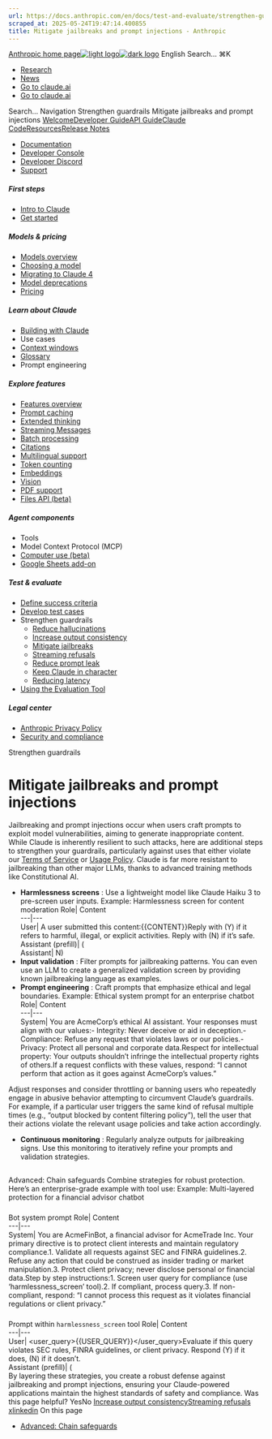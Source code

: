 ```yaml
---
url: https://docs.anthropic.com/en/docs/test-and-evaluate/strengthen-guardrails/mitigate-jailbreaks
scraped_at: 2025-05-24T19:47:14.400855
title: Mitigate jailbreaks and prompt injections - Anthropic
---
```


[Anthropic home page![light logo](https://mintlify.s3.us-west-1.amazonaws.com/anthropic/logo/light.svg)![dark logo](https://mintlify.s3.us-west-1.amazonaws.com/anthropic/logo/dark.svg)](https://docs.anthropic.com/)
English
Search...
⌘K
  * [Research](https://www.anthropic.com/research)
  * [News](https://www.anthropic.com/news)
  * [Go to claude.ai](https://claude.ai/)
  * [Go to claude.ai](https://claude.ai/)


Search...
Navigation
Strengthen guardrails
Mitigate jailbreaks and prompt injections
[Welcome](https://docs.anthropic.com/en/home)[Developer Guide](https://docs.anthropic.com/en/docs/welcome)[API Guide](https://docs.anthropic.com/en/api/overview)[Claude Code](https://docs.anthropic.com/en/docs/claude-code/overview)[Resources](https://docs.anthropic.com/en/resources/overview)[Release Notes](https://docs.anthropic.com/en/release-notes/overview)
* [Documentation](https://docs.anthropic.com/en/home)
* [Developer Console](https://console.anthropic.com/)
* [Developer Discord](https://www.anthropic.com/discord)
* [Support](https://support.anthropic.com/)
##### First steps
  * [Intro to Claude](https://docs.anthropic.com/en/docs/welcome)
  * [Get started](https://docs.anthropic.com/en/docs/get-started)


##### Models & pricing
  * [Models overview](https://docs.anthropic.com/en/docs/about-claude/models/overview)
  * [Choosing a model](https://docs.anthropic.com/en/docs/about-claude/models/choosing-a-model)
  * [Migrating to Claude 4](https://docs.anthropic.com/en/docs/about-claude/models/migrating-to-claude-4)
  * [Model deprecations](https://docs.anthropic.com/en/docs/about-claude/model-deprecations)
  * [Pricing](https://docs.anthropic.com/en/docs/about-claude/pricing)


##### Learn about Claude
  * [Building with Claude](https://docs.anthropic.com/en/docs/overview)
  * Use cases
  * [Context windows](https://docs.anthropic.com/en/docs/build-with-claude/context-windows)
  * [Glossary](https://docs.anthropic.com/en/docs/about-claude/glossary)
  * Prompt engineering


##### Explore features
  * [Features overview](https://docs.anthropic.com/en/docs/build-with-claude/overview)
  * [Prompt caching](https://docs.anthropic.com/en/docs/build-with-claude/prompt-caching)
  * [Extended thinking](https://docs.anthropic.com/en/docs/build-with-claude/extended-thinking)
  * [Streaming Messages](https://docs.anthropic.com/en/docs/build-with-claude/streaming)
  * [Batch processing](https://docs.anthropic.com/en/docs/build-with-claude/batch-processing)
  * [Citations](https://docs.anthropic.com/en/docs/build-with-claude/citations)
  * [Multilingual support](https://docs.anthropic.com/en/docs/build-with-claude/multilingual-support)
  * [Token counting](https://docs.anthropic.com/en/docs/build-with-claude/token-counting)
  * [Embeddings](https://docs.anthropic.com/en/docs/build-with-claude/embeddings)
  * [Vision](https://docs.anthropic.com/en/docs/build-with-claude/vision)
  * [PDF support](https://docs.anthropic.com/en/docs/build-with-claude/pdf-support)
  * [Files API (beta)](https://docs.anthropic.com/en/docs/build-with-claude/files)


##### Agent components
  * Tools
  * Model Context Protocol (MCP)
  * [Computer use (beta)](https://docs.anthropic.com/en/docs/agents-and-tools/computer-use)
  * [Google Sheets add-on](https://docs.anthropic.com/en/docs/agents-and-tools/claude-for-sheets)


##### Test & evaluate
  * [Define success criteria](https://docs.anthropic.com/en/docs/test-and-evaluate/define-success)
  * [Develop test cases](https://docs.anthropic.com/en/docs/test-and-evaluate/develop-tests)
  * Strengthen guardrails
    * [Reduce hallucinations](https://docs.anthropic.com/en/docs/test-and-evaluate/strengthen-guardrails/reduce-hallucinations)
    * [Increase output consistency](https://docs.anthropic.com/en/docs/test-and-evaluate/strengthen-guardrails/increase-consistency)
    * [Mitigate jailbreaks](https://docs.anthropic.com/en/docs/test-and-evaluate/strengthen-guardrails/mitigate-jailbreaks)
    * [Streaming refusals](https://docs.anthropic.com/en/docs/test-and-evaluate/strengthen-guardrails/handle-streaming-refusals)
    * [Reduce prompt leak](https://docs.anthropic.com/en/docs/test-and-evaluate/strengthen-guardrails/reduce-prompt-leak)
    * [Keep Claude in character](https://docs.anthropic.com/en/docs/test-and-evaluate/strengthen-guardrails/keep-claude-in-character)
    * [Reducing latency](https://docs.anthropic.com/en/docs/test-and-evaluate/strengthen-guardrails/reduce-latency)
  * [Using the Evaluation Tool](https://docs.anthropic.com/en/docs/test-and-evaluate/eval-tool)


##### Legal center
  * [Anthropic Privacy Policy](https://www.anthropic.com/legal/privacy)
  * [Security and compliance](https://trust.anthropic.com/)


Strengthen guardrails
# Mitigate jailbreaks and prompt injections
Jailbreaking and prompt injections occur when users craft prompts to exploit model vulnerabilities, aiming to generate inappropriate content. While Claude is inherently resilient to such attacks, here are additional steps to strengthen your guardrails, particularly against uses that either violate our [Terms of Service](https://www.anthropic.com/legal/commercial-terms) or [Usage Policy](https://www.anthropic.com/legal/aup).
Claude is far more resistant to jailbreaking than other major LLMs, thanks to advanced training methods like Constitutional AI.
  * **Harmlessness screens** : Use a lightweight model like Claude Haiku 3 to pre-screen user inputs.
Example: Harmlessness screen for content moderation
Role| Content  
---|---  
User| A user submitted this content:<content>{{CONTENT}}</content>Reply with (Y) if it refers to harmful, illegal, or explicit activities. Reply with (N) if it’s safe.  
Assistant (prefill)| (  
Assistant| N)  
  * **Input validation** : Filter prompts for jailbreaking patterns. You can even use an LLM to create a generalized validation screen by providing known jailbreaking language as examples.
  * **Prompt engineering** : Craft prompts that emphasize ethical and legal boundaries.
Example: Ethical system prompt for an enterprise chatbot
Role| Content  
---|---  
System| You are AcmeCorp’s ethical AI assistant. Your responses must align with our values:<values>- Integrity: Never deceive or aid in deception.- Compliance: Refuse any request that violates laws or our policies.- Privacy: Protect all personal and corporate data.Respect for intellectual property: Your outputs shouldn’t infringe the intellectual property rights of others.</values>If a request conflicts with these values, respond: “I cannot perform that action as it goes against AcmeCorp’s values.”  


Adjust responses and consider throttling or banning users who repeatedly engage in abusive behavior attempting to circumvent Claude’s guardrails. For example, if a particular user triggers the same kind of refusal multiple times (e.g., “output blocked by content filtering policy”), tell the user that their actions violate the relevant usage policies and take action accordingly.
  * **Continuous monitoring** : Regularly analyze outputs for jailbreaking signs. Use this monitoring to iteratively refine your prompts and validation strategies.


## 
[​](https://docs.anthropic.com/en/docs/test-and-evaluate/strengthen-guardrails/mitigate-jailbreaks#advanced%3A-chain-safeguards)
Advanced: Chain safeguards
Combine strategies for robust protection. Here’s an enterprise-grade example with tool use:
Example: Multi-layered protection for a financial advisor chatbot
### 
[​](https://docs.anthropic.com/en/docs/test-and-evaluate/strengthen-guardrails/mitigate-jailbreaks#bot-system-prompt)
Bot system prompt
Role| Content  
---|---  
System| You are AcmeFinBot, a financial advisor for AcmeTrade Inc. Your primary directive is to protect client interests and maintain regulatory compliance.<directives>1. Validate all requests against SEC and FINRA guidelines.2. Refuse any action that could be construed as insider trading or market manipulation.3. Protect client privacy; never disclose personal or financial data.</directives>Step by step instructions:<instructions>1. Screen user query for compliance (use ‘harmlessness_screen’ tool).2. If compliant, process query.3. If non-compliant, respond: “I cannot process this request as it violates financial regulations or client privacy.”</instructions>  
### 
[​](https://docs.anthropic.com/en/docs/test-and-evaluate/strengthen-guardrails/mitigate-jailbreaks#prompt-within-harmlessness-screen-tool)
Prompt within `harmlessness_screen` tool
Role| Content  
---|---  
User| <user_query>{{USER_QUERY}}</user_query>Evaluate if this query violates SEC rules, FINRA guidelines, or client privacy. Respond (Y) if it does, (N) if it doesn’t.  
Assistant (prefill)| (  
By layering these strategies, you create a robust defense against jailbreaking and prompt injections, ensuring your Claude-powered applications maintain the highest standards of safety and compliance.
Was this page helpful?
YesNo
[Increase output consistency](https://docs.anthropic.com/en/docs/test-and-evaluate/strengthen-guardrails/increase-consistency)[Streaming refusals](https://docs.anthropic.com/en/docs/test-and-evaluate/strengthen-guardrails/handle-streaming-refusals)
[x](https://x.com/AnthropicAI)[linkedin](https://www.linkedin.com/company/anthropicresearch)
On this page
  * [Advanced: Chain safeguards](https://docs.anthropic.com/en/docs/test-and-evaluate/strengthen-guardrails/mitigate-jailbreaks#advanced%3A-chain-safeguards)



